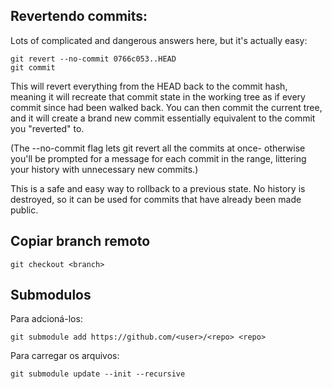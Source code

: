 ## Revertendo commits:

Lots of complicated and dangerous answers here, but it's actually easy:

    git revert --no-commit 0766c053..HEAD
    git commit

This will revert everything from the HEAD back to the commit hash, meaning it will recreate that commit state in the working tree as if every commit since had been walked back. You can then commit the current tree, and it will create a brand new commit essentially equivalent to the commit you "reverted" to.

(The --no-commit flag lets git revert all the commits at once- otherwise you'll be prompted for a message for each commit in the range, littering your history with unnecessary new commits.)

This is a safe and easy way to rollback to a previous state. No history is destroyed, so it can be used for commits that have already been made public.

## Copiar branch remoto

    git checkout <branch>

## Submodulos

Para adcioná-los:

	git submodule add https://github.com/<user>/<repo> <repo>

Para carregar os arquivos:

    git submodule update --init --recursive
